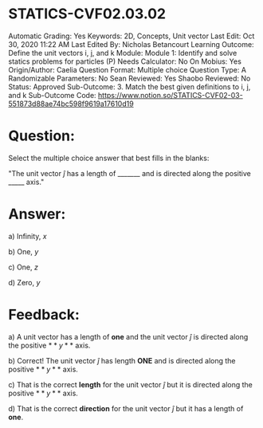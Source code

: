 # STATICS-CVF02.03.02

Automatic Grading: Yes
Keywords: 2D, Concepts, Unit vector
Last Edit: Oct 30, 2020 11:22 AM
Last Edited By: Nicholas Betancourt
Learning Outcome: Define the unit vectors i, j, and k
Module: Module 1: Identify and solve statics problems for particles (P)
Needs Calculator: No
On Mobius: Yes
Origin/Author: Caelia
Question Format: Multiple choice
Question Type: A
Randomizable Parameters: No
Sean Reviewed: Yes
Shaobo Reviewed: No
Status: Approved
Sub-Outcome: 3. Match the best given definitions to i, j, and k
Sub-Outcome Code: https://www.notion.so/STATICS-CVF02-03-551873d88ae74bc598f9619a17610d19

# Question:

Select the multiple choice answer that best fills in the blanks:

"The unit vector $\hat{j}$ has a length of _______ and is directed along the positive _____ axis."

# Answer:

a) Infinity, $x$

b) One, $y$

c) One, $z$

d) Zero, $y$

# Feedback:

a) A unit vector has a length of **one** and the unit vector $\hat{j}$ is directed along the positive $**y**$ axis.

b) Correct! The unit vector $\hat{j}$ has length **ONE** and is directed along the positive $**y**$ axis.

c) That is the correct **length** for the unit vector $\hat{j}$ but it is directed along the positive $**y**$ axis.

d) That is the correct **direction** for the unit vector $\hat{j}$ but it has a length of **one**.